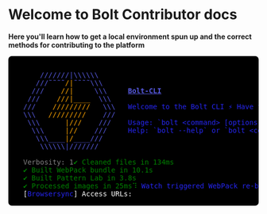 # Welcome to Bolt Contributor docs
**Here you'll learn how to get a local environment spun up and the correct methods for contributing to the platform**

<pre style="background: #000000;color: #5659de;padding: 30px 30px 0px;overflow: hidden;border-radius: 7px;">    ///////|\\\\\\
   ///˜˜˜˜<span style="color:orange">/|</span>˜˜˜˜\\\
  ///    <span style="color:orange">//|</span>     \\\     <strong><u>Bolt-CLI</u></strong>
 ///    <span style="color:orange">///|____</span>  \\\
///    <span style="color:orange">/////////</span>   \\\   <span style="color: #2525ef;">Welcome to the Bolt CLI ⚡ Have fun!</span>
\\\   <span style="color:orange">/////////</span>    ///
 \\\      <span style="color:orange">|///</span>    ///    <span style="color: #2525ef;">Usage: `bolt &lt;command&gt; [options ...]`</span>
  \\\     <span style="color:orange">|//</span>    ///     <span style="color: #2525ef;">Help: `bolt --help` or `bolt &lt;command&gt; --help`</span>
   \\\____<span style="color:orange">|/</span>____///
    \\\\\\|///////
    
<span style="color: grey;">Verbosity: 1</span><span style="color: green;">✔ Cleaned files in 134ms
✔ Built WebPack bundle in 10.1s
✔ Built Pattern Lab in 3.8s
✔ Processed images in 25ms</span><span style="color: green;">⠹</span><span style="color: #2525ef"> Watch triggered WebPack re-bundle...<span style="color: white">[</span>Browsersync<span style="color: white">]</span><span style="color: white"> Proxying: </span><span style="color: #6ac1de;">http://localhost:8080</span>
<span style="color: white">[</span>Browsersync<span style="color: white">]</span><span style="color: white"> Access URLs:</span>
</span>
</pre>